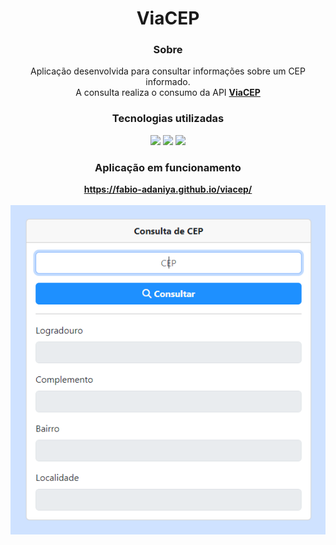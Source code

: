 <h1 align="center">ViaCEP</h1>

<h3 align="center">Sobre</h3>
<div align="center">
    Aplicação desenvolvida para consultar informações sobre um CEP informado.<br>
    A consulta realiza o consumo da API <a href="https://viacep.com.br/"><strong>ViaCEP</strong></a>
</div>

<h3 align="center">Tecnologias utilizadas</h3>

<div display="inline" align="center">
    <img src="https://img.shields.io/badge/HTML5-E34F26?style=for-the-badge&logo=html5&logoColor=white">
    <img src="https://img.shields.io/badge/JavaScript-F7DF1E?style=for-the-badge&logo=javascript&logoColor=black">
    <img src="https://img.shields.io/badge/Bootstrap-563D7C?style=for-the-badge&logo=bootstrap&logoColor=white">
</div>

<h3 align="center">Aplicação em funcionamento</h3>

<div align="center">
    <a href="https://fabio-adaniya.github.io/viacep/">
        <strong>https://fabio-adaniya.github.io/viacep/</strong>
    </a>
</div>

<br>

<div align="center">
    <img src= "/img/tela.PNG">
</div>
 
